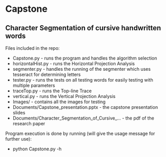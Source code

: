 # Capstone

## Character Segmentation of cursive handwritten words

Files included in the repo:
  * Capstone.py - runs the program and handles the algorithm selection
  * horizontalHist.py - runs the Horizontal Projection Analysis
  * segmenter.py - handles the running of the segmenter which uses tesseract for determining letters
  * tester.py - runs the tests on all testing words for easily testing with multiple parameters
  * traceTop.py - runs the Top-line Trace
  * vertical.py - runs the Vertical Projection Analysis
  * Images/ - contains all the images for testing
  * Documents/Capstone_presentation.pptx - the capstone presentation slides
  * Documents/Character_Segmentation_of_Cursive_... - the pdf of the research paper
  
Program execution is done by running (will give the usage message for further use):
  * python Capstone.py -h

